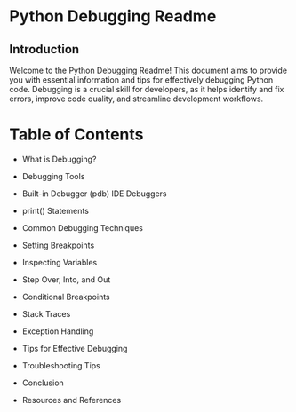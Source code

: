 # Python Debugging Readme
## Introduction
Welcome to the Python Debugging Readme! This document aims to provide you with essential information and tips for effectively debugging Python code. Debugging is a crucial skill for developers, as it helps identify and fix errors, improve code quality, and streamline development workflows.

# Table of Contents
- What is Debugging?
- Debugging Tools
- Built-in Debugger (pdb)
	IDE Debuggers
- print() Statements
- Common Debugging Techniques
- Setting Breakpoints
- Inspecting Variables
- Step Over, Into, and Out
- Conditional Breakpoints
- Stack Traces
- Exception Handling
- Tips for Effective Debugging
- Troubleshooting Tips

- Conclusion
- Resources and References
